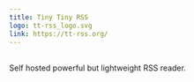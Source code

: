 ```yaml
---
title: Tiny Tiny RSS
logo: tt-rss_logo.svg
link: https://tt-rss.org/
---
```

<br>Self hosted powerful but lightweight RSS reader.